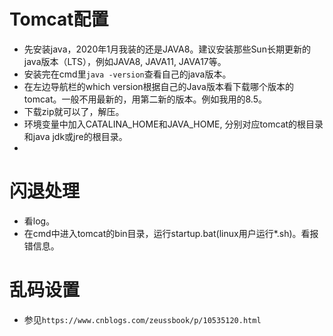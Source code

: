 # Tomcat配置
* 先安装java，2020年1月我装的还是JAVA8。建议安装那些Sun长期更新的java版本（LTS），例如JAVA8, JAVA11, JAVA17等。
* 安装完在cmd里`java -version`查看自己的java版本。
* 在左边导航栏的which version根据自己的Java版本看下载哪个版本的tomcat。一般不用最新的，用第二新的版本。例如我用的8.5。
* 下载zip就可以了，解压。
* 环境变量中加入CATALINA_HOME和JAVA_HOME, 分别对应tomcat的根目录和java jdk或jre的根目录。
* 
# 闪退处理
* 看log。
* 在cmd中进入tomcat的bin目录，运行startup.bat(linux用户运行*.sh)。看报错信息。
# 乱码设置
* 参见`https://www.cnblogs.com/zeussbook/p/10535120.html`